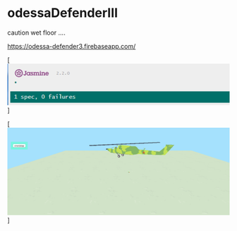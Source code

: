 # odessaDefenderIII

caution wet floor ....

https://odessa-defender3.firebaseapp.com/

[![que no se resistieran, por que sino los mataban ... ](https://raw.githubusercontent.com/rgarro/odessaDefenderIII/master/dots.PNG)]

[![que no se resistieran, por que sino los mataban ... ](https://raw.githubusercontent.com/rgarro/odessaDefenderIII/master/screen.PNG)]
